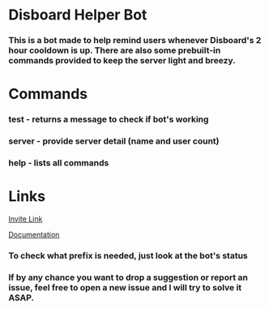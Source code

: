 # Disboard Helper Bot

### This is a bot made to help remind users whenever Disboard's 2 hour cooldown is up. There are also some prebuilt-in commands provided to keep the server light and breezy.

# Commands

### test - returns a message to check if bot's working
### server - provide server detail (name and user count)
### help - lists all commands

# Links
[Invite Link](https://discord.com/oauth2/authorize?client_id=697682232797560852&scope=bot&permissions=203840)

[Documentation](https://www.notion.so/Disboard-Helper-8a32201bcd0947129b312ff1621563a8)

### To check what prefix is needed, just look at the bot's status

### If by any chance you want to drop a suggestion or report an issue, feel free to open a new issue and I will try to solve it ASAP.